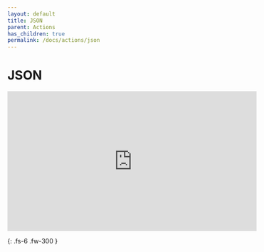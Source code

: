 ```yaml
---
layout: default
title: JSON
parent: Actions
has_children: true
permalink: /docs/actions/json
---
```

# JSON

<iframe width="560" height="315" src="https://www.youtube.com/embed/gZ5zY0NTR8U" title="YouTube video player" frameborder="0" allow="accelerometer; autoplay; clipboard-write; encrypted-media; gyroscope; picture-in-picture" allowfullscreen></iframe>

{: .fs-6 .fw-300 }
